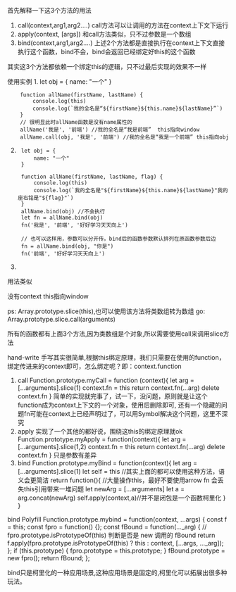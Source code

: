 首先解释一下这3个方法的用法
1. call(context,arg1,arg2....)
call方法可以让调用的方法在context上下文下运行
2. apply(context, [args])
和call方法类似，只不过参数是一个数组
3. bind(context,arg1,arg2....)
上述2个方法都是直接执行在context上下文直接执行这个函数，bind不会，bind会返回已经绑定好this的这个函数

其实这3个方法都依赖一个绑定this的逻辑，只不过最后实现的效果不一样

使用实例
1. 
        let obj = {
            name: "一个"
        }

        function allName(firstName, lastName) {
            console.log(this)
            console.log(`我的全名是“${firstName}${this.name}${lastName}”`)
        }
        // 很明显此时allName函数是没有name属性的
        allName('我是', '前端') //我的全名是“我是前端”  this指向window
        allName.call(obj, '我是', '前端') //我的全名是“我是一个前端” this指向obj
2. 
        let obj = {
            name: "一个"
        }

        function allName(firstName, lastName, flag) {
            console.log(this)
            console.log(`我的全名是"${firstName}${this.name}${lastName}"我的座右铭是"${flag}"`)
        }
        allName.bind(obj) //不会执行
        let fn = allName.bind(obj)
        fn('我是', '前端', '好好学习天天向上')

        // 也可以这样用，参数可以分开传。bind后的函数参数默认排列在原函数参数后边
        fn = allName.bind(obj, "你是")
        fn('前端', '好好学习天天向上')
3. 
用法类似

没有context this指向window

ps:
Array.prototype.slice(this),也可以使用该方法将类数组转为数组
go: Array.prototype.slice.call(arguments)

所有的函数都有上面3个方法,因为类数组是个对象,所以需要使用call来调用slice方法

hand-write
手写其实很简单,根据this绑定原理，我们只需要在使用的function，绑定传进来的context即可，怎么绑定呢？即：context.function
1. call
Function.prototype.myCall = function (context){
    let arg = [...arguments].slice(1)
    context.fn = this
    return context.fn(...arg)
    delete context.fn
}
简单的实现就完事了，试一下，没问题，原则就是让这个function成为context上下文的一个对象，使用后删除即可,
还有一个隐藏的问题fn可能在context上已经声明过了，可以用Symbol解决这个问题，这里不深究
2. apply
实现了一个其他的都好说，围绕这this的绑定原理就ok
Function.prototype.myApply = function(context){
    let arg = [...arguments].slice(1,2)
    context.fn = this
    return context.fn(...arg)
    delete context.fn
}
只是参数有差异
3. bind
Function.prototype.myBind = function(context){
    let arg = [...arguments].slice(1)
    let self = this //其实上面的都可以使用这种方法，语义会更简洁
    return function(){ //大量操作this，最好不要使用arrow fn 会丢失this引用带来一堆问题
        let newArg = [...arguments]
        let a = arg.concat(newArg)
        self.apply(context,a)//并不是闭包是一个函数柯里化
    }
}


bind Polyfill
Function.prototype.mybind = function(context, ...args) {
    const f = this;
    const fpro = function() {};
    const fBound = function(..._arg) {
        // fpro.prototype.isPrototypeOf(this)  判断是否是 new 调用的 fBound
        return f.apply(fpro.prototype.isPrototypeOf(this)
                ? this
                : context,
                [...args, ..._arg]);
    };
    if (this.prototype) {
        fpro.prototype = this.prototype;
    }
    fBound.prototype = new fpro();
    return fBound;
};

bind只是柯里化的一种应用场景,这种应用场景是固定的,柯里化可以拓展出很多种玩法。




